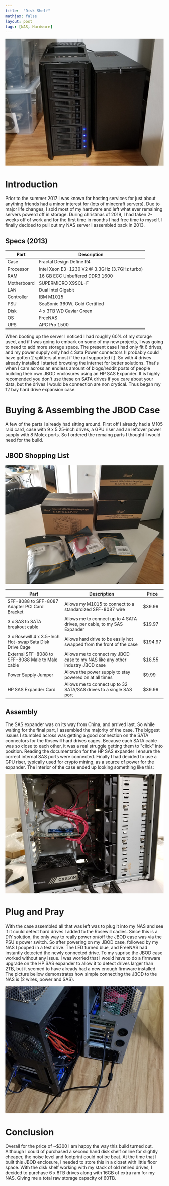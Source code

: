 ```yaml
---
title:  "Disk Shelf"
mathjax: false
layout: post
tags: [NAS, Hardware]
---
```


![NAS Server](/images/diskshelf/nas.jpg)

# Introduction

Prior to the summer 2017 I was known for hosting services for just about anything friends had a minor
interest for (lots of minecraft servers). Due to major life changes, I sold most of my hardware and left
what ever remaining servers powerd off in storage. During christmas of 2019, I had taken 2-weeks off of 
work and for the first time in months I had free time to myself. I finally decided to pull out my NAS
server I assembled back in 2013.




## Specs (2013)

| Part         | Description |
|--------------|-------------|
| Case         | Fractal Design  Define R4 |
| Processor    | Intel Xeon E3-1230 V2 @ 3.3GHz (3.7GHz turbo) |
| RAM          | 16 GB ECC Unbuffered DDR3 1600 |
| Motherboard  | SUPERMICRO X9SCL-F |
| LAN          | Dual Intel Gigabit |
| Controller   | IBM M1015 |
| PSU          | SeaSonic 360W, Gold Certified |
| Disk         | 4 x 3TB WD Caviar Green |
| OS           | FreeNAS |
| UPS          | APC Pro 1500 |

When booting up the server I noticed I had roughly 60% of my storage used, and if I was going to embark on
some of my new projects, I was going to need to add more storage space. The present case I had only fit 6
drives, and my power supply only had 4 Sata Power connectors (I probably could have gotten 2 splitters at most
if the rail supported it). So with 4 drives already installed I started browsing the internet for better solutions.
That's when I cam across an endless amount of blogs/reddit posts of people building their own JBOD enclosures using
an HP SAS Expander. It is highly recomended you don't use these on SATA drives if you care about your data, but the
drives I would be connection are non crytical. Thus began my 12 bay hard drive expansion case.

# Buying & Assembing the JBOD Case
A few of the parts I already had sitting around. First off I already had a M105 raid card, case with 9 x 5.25-inch drives,
a GPU riser and an leftover power supply with 8 Molex ports. So I ordered the remaing parts I thought I would need for the
build.

## JBOD Shopping List

![DIY JBOD Parts](/images/diskshelf/parts.jpg)

| Part | Description | Price |
|------|-------------|-------|
| SFF-8088 to SFF-8087 Adapter PCI Card Bracket | Allows my M1015 to connect to a standardized SFF-8087 wire | $39.99 |
| 3 x SAS to SATA breakout cable | Allows me to connect up to 4 SATA drives, per cable, to my SAS Expander | $19.97 |
| 3 x Rosewill 4 x 3.5-Inch Hot-swap Sata Disk Drive Cage | Allows hard drive to be easily hot swapped from the front of the case | $194.97 |
| External SFF-8088 to SFF-8088 Male to Male cable | Allows me to connect my JBOD case to my NAS like any other industry JBOD case | $18.55 |
| Power Supply Jumper | Allows the power supply to stay powered on at all times | $9.99 |
| HP SAS Expander Card | Allows me to connect up to 32 SATA/SAS drives to a single SAS port | $39.99 |

## Assembly
The SAS expander was on its way from China, and arrived last. So while waiting for the final part, I assembled the majority of the case.
The biggest issues I stumbled across was getting a good connection on the SATA connectors for the Rosewill hard drives cages. Because
each SATA cable was so close to each other, it was a real struggle getting them to "click" into position. Reading the documentation
for the HP SAS expander I ensure the correct internal SAS ports were connected. Finally I had decided to use a GPU riser, typically
used for crypto mining, as a source of power for the expander. The interior of the case ended up looking something like this:

![DIY JBOD Parts](/images/diskshelf/jbod.jpg)

# Plug and Pray
With the case assembled all that was left was to plug it into my NAS and see if it could detect hard drives I added to the Rosewill cadies.
Since this is a DIY solution, the only way to really power on/off the JBOD case was via the PSU's power switch. So after powering on my JBOD
case, followed by my NAS I popped in a test drive. The LED turned blue, and FreeNAS had instantly detected the newly connected drive.
To my suprise the JBOD case worked without any issue. I was worried that I would have to do a firmware upgrade on the HP SAS expander to allow
it to detect drives larger than 2TB, but it seemed to have already had a new enough firmware installed. The picture bellow demonstrates how simple
connecting the JBOD to the NAS is (2 wires, power and SAS).

![DIY JBOD Parts](/images/diskshelf/rear.jpg)

# Conclusion
Overall for the price of ~$300 I am happy the way this build turned out. Although I could of purchased a second hand disk shelf online for slightly
cheaper, the noise level and footprint could not be beat. At the time that I built this JBOD enclosure, I needed to store this in a closet with
little floor space. With the disk shelf working with my stack of old retired drives, I decided to purchase 6 x 8TB drives along with 16GB of extra
ram for my NAS. Giving me a total raw storage capacity of 60TB.
